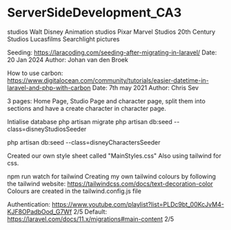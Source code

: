 # ServerSideDevelopment_CA3

studios
Walt Disney Animation studios
Pixar
Marvel Studios
20th Century Studios
Lucasfilms
Searchlight pictures


Seeding: https://laracoding.com/seeding-after-migrating-in-laravel/ Date: 20 Jan 2024 Author: Johan van den Broek 

How to use carbon: https://www.digitalocean.com/community/tutorials/easier-datetime-in-laravel-and-php-with-carbon Date: 7th may 2021 Author: Chris Sev

3 pages: Home Page, Studio Page and character page, split them into sections and have a create character in character page.

Intialise database
php artisan migrate
php artisan db:seed --class=disneyStudiosSeeder

php artisan db:seed --class=disneyCharactersSeeder

Created our own style sheet called "MainStyles.css"
Also using tailwind for css. 

npm run watch for tailwind
Creating my own tailwind colours by following the tailwind website: https://tailwindcss.com/docs/text-decoration-color 
Colours are created in the tailwind.config.js file

Authentication: https://www.youtube.com/playlist?list=PLDc9bt_00KcJvM4-KJF8OPadbOod_G7Wf 2/5
Default: https://laravel.com/docs/11.x/migrations#main-content 2/5
